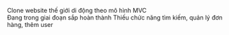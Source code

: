 Clone website thế giới di động theo mô hình MVC
</br>
Đang trong giai đoạn sắp hoàn thành
Thiếu chức năng tìm kiếm, quản lý đơn hàng, thêm user
